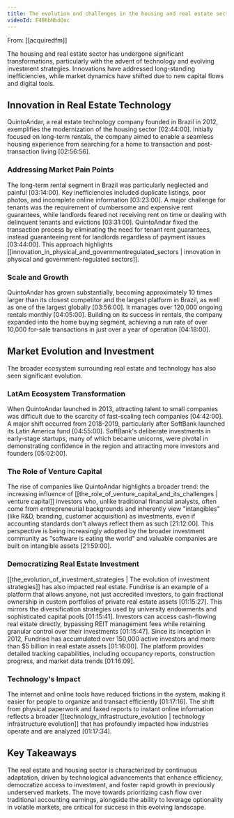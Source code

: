 ```yaml
---
title: The evolution and challenges in the housing and real estate sector
videoId: E4B6bNbdQoc
---
```


From: [[acquiredfm]] <br/> 

The housing and real estate sector has undergone significant transformations, particularly with the advent of technology and evolving investment strategies. Innovations have addressed long-standing inefficiencies, while market dynamics have shifted due to new capital flows and digital tools.

## Innovation in Real Estate Technology

QuintoAndar, a real estate technology company founded in Brazil in 2012, exemplifies the modernization of the housing sector <a class="yt-timestamp" data-t="02:44:00">[02:44:00]</a>. Initially focused on long-term rentals, the company aimed to enable a seamless housing experience from searching for a home to transaction and post-transaction living <a class="yt-timestamp" data-t="02:56:56">[02:56:56]</a>.

### Addressing Market Pain Points
The long-term rental segment in Brazil was particularly neglected and painful <a class="yt-timestamp" data-t="03:14:00">[03:14:00]</a>. Key inefficiencies included duplicate listings, poor photos, and incomplete online information <a class="yt-timestamp" data-t="03:23:00">[03:23:00]</a>. A major challenge for tenants was the requirement of cumbersome and expensive rent guarantees, while landlords feared not receiving rent on time or dealing with delinquent tenants and evictions <a class="yt-timestamp" data-t="03:31:00">[03:31:00]</a>. QuintoAndar fixed the transaction process by eliminating the need for tenant rent guarantees, instead guaranteeing rent for landlords regardless of payment issues <a class="yt-timestamp" data-t="03:44:00">[03:44:00]</a>. This approach highlights [[innovation_in_physical_and_governmentregulated_sectors | innovation in physical and government-regulated sectors]].

### Scale and Growth
QuintoAndar has grown substantially, becoming approximately 10 times larger than its closest competitor and the largest platform in Brazil, as well as one of the largest globally <a class="yt-timestamp" data-t="03:56:00">[03:56:00]</a>. It manages over 120,000 ongoing rentals monthly <a class="yt-timestamp" data-t="04:05:00">[04:05:00]</a>. Building on its success in rentals, the company expanded into the home buying segment, achieving a run rate of over 10,000 for-sale transactions in just over a year of operation <a class="yt-timestamp" data-t="04:18:00">[04:18:00]</a>.

## Market Evolution and Investment

The broader ecosystem surrounding real estate and technology has also seen significant evolution.

### LatAm Ecosystem Transformation
When QuintoAndar launched in 2013, attracting talent to small companies was difficult due to the scarcity of fast-scaling tech companies <a class="yt-timestamp" data-t="04:42:00">[04:42:00]</a>. A major shift occurred from 2018-2019, particularly after SoftBank launched its Latin America fund <a class="yt-timestamp" data-t="04:55:00">[04:55:00]</a>. SoftBank's deliberate investments in early-stage startups, many of which became unicorns, were pivotal in demonstrating confidence in the region and attracting more investors and founders <a class="yt-timestamp" data-t="05:02:00">[05:02:00]</a>.

### The Role of Venture Capital
The rise of companies like QuintoAndar highlights a broader trend: the increasing influence of [[the_role_of_venture_capital_and_its_challenges | venture capital]] investors who, unlike traditional financial analysts, often come from entrepreneurial backgrounds and inherently view "intangibles" (like R&D, branding, customer acquisition) as investments, even if accounting standards don't always reflect them as such <a class="yt-timestamp" data-t="21:12:00">[21:12:00]</a>. This perspective is being increasingly adopted by the broader investment community as "software is eating the world" and valuable companies are built on intangible assets <a class="yt-timestamp" data-t="21:59:00">[21:59:00]</a>.

### Democratizing Real Estate Investment
[[the_evolution_of_investment_strategies | The evolution of investment strategies]] has also impacted real estate. Fundrise is an example of a platform that allows anyone, not just accredited investors, to gain fractional ownership in custom portfolios of private real estate assets <a class="yt-timestamp" data-t="01:15:27">[01:15:27]</a>. This mirrors the diversification strategies used by university endowments and sophisticated capital pools <a class="yt-timestamp" data-t="01:15:41">[01:15:41]</a>. Investors can access cash-flowing real estate directly, bypassing REIT management fees while retaining granular control over their investments <a class="yt-timestamp" data-t="01:15:47">[01:15:47]</a>. Since its inception in 2012, Fundrise has accumulated over 150,000 active investors and more than $5 billion in real estate assets <a class="yt-timestamp" data-t="01:16:00">[01:16:00]</a>. The platform provides detailed tracking capabilities, including occupancy reports, construction progress, and market data trends <a class="yt-timestamp" data-t="01:16:09">[01:16:09]</a>.

### Technology's Impact
The internet and online tools have reduced frictions in the system, making it easier for people to organize and transact efficiently <a class="yt-timestamp" data-t="01:17:16">[01:17:16]</a>. The shift from physical paperwork and faxed reports to instant online information reflects a broader [[technology_infrastructure_evolution | technology infrastructure evolution]] that has profoundly impacted how industries operate and are analyzed <a class="yt-timestamp" data-t="01:17:34">[01:17:34]</a>.

## Key Takeaways
The real estate and housing sector is characterized by continuous adaptation, driven by technological advancements that enhance efficiency, democratize access to investment, and foster rapid growth in previously underserved markets. The move towards prioritizing cash flow over traditional accounting earnings, alongside the ability to leverage optionality in volatile markets, are critical for success in this evolving landscape.